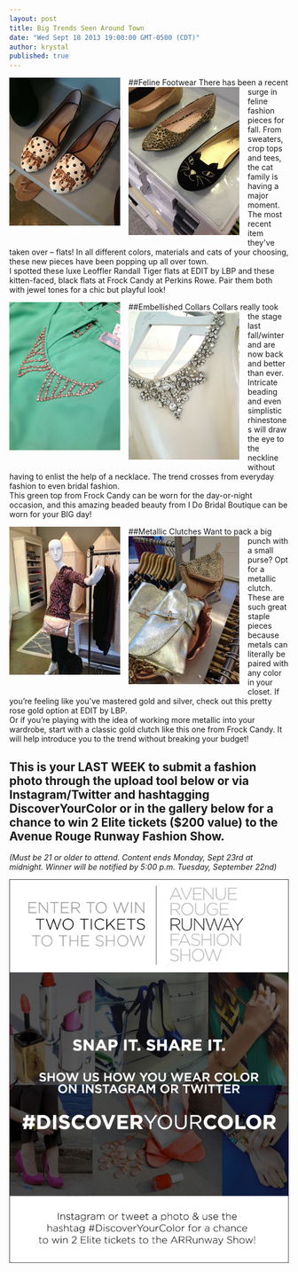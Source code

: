 ```yaml
---
layout: post
title: Big Trends Seen Around Town
date: "Wed Sept 18 2013 19:00:00 GMT-0500 (CDT)"
author: krystal
published: true
---
```


##Feline Footwear
<img src="/img/ArticleImage1.JPG" style="width:200px;float:left;margin-right:15px;margin-bottom:15px;" /><img src="/img/ArticleImage2.JPG" style="width:200px;float:left;margin-right:15px;margin-bottom:15px;" /> 
There has been a recent surge in feline fashion pieces for fall. From sweaters, crop tops and tees, the cat family is having a major moment. The most recent item they've taken over – flats! In all different colors, materials and cats of your choosing, these new pieces have been popping up all over town.   
I spotted these luxe Leoffler Randall Tiger flats at EDIT by LBP and these kitten-faced, black flats at Frock Candy at Perkins Rowe. Pair them both with jewel tones for a chic but playful look!    
  
 
  
##Embellished Collars
<img src="/img/ArticleImage3.JPG" style="width:200px;float:left;margin-right:15px;margin-bottom:15px;" /><img src="/img/ArticleImage4.JPG" style="width:200px;float:left;margin-right:15px;margin-bottom:15px;" />
Collars really took the stage last fall/winter and are now back and better than ever. Intricate beading and even simplistic rhinestones will draw the eye to the neckline without having to enlist the help of a necklace. The trend crosses from everyday fashion to even bridal fashion.  
This green top from Frock Candy can be worn for the day-or-night occasion, and this amazing beaded beauty from I Do Bridal Boutique can be worn for your BIG day!    
  
  
  
##Metallic Clutches
<img src="/img/ArticleImage5.JPG" style="width:200px;float:left;margin-right:15px;margin-bottom:15px;" /> <img src="/img/ArticleImage6.JPG" style="width:200px;float:left;margin-right:15px;margin-bottom:15px;" />
Want to pack a big punch with a small purse? Opt for a metallic clutch. These are such great staple pieces because metals can literally be paired with any color in your closet. If you’re feeling like you’ve mastered gold and silver, check out this pretty rose gold option at EDIT by LBP.  
Or if you’re playing with the idea of working more metallic into your wardrobe, start with a classic gold clutch like this one from Frock Candy. It will help introduce you to the trend without breaking your budget!    
  
  
  
## This is your LAST WEEK to submit a fashion photo through the upload tool below or via Instagram/Twitter and hashtagging DiscoverYourColor or in the gallery below for a chance to win 2 Elite tickets ($200 value) to the Avenue Rouge Runway Fashion Show.  
<i>(Must be 21 or older to attend. Content ends Monday, Sept 23rd  at midnight. Winner will be notified by 5:00 p.m. Tuesday, September 22nd)</i>

<div id="olapic_widget"></div><script type="text/javascript" src="https://widgets.olapic.com/render?element_id=olapic_widget&customer_id=215621&widget_type=full&gallery=1740979539"></script>

<img src="/img/ContestAd.jpg" style="width:600px;" />